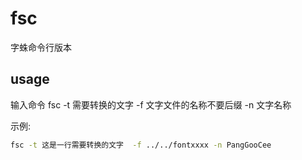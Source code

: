 # fsc

字蛛命令行版本

## usage

输入命令 fsc -t 需要转换的文字 -f 文字文件的名称不要后缀 -n 文字名称

示例:

```sh
fsc -t 这是一行需要转换的文字  -f ../../fontxxxx -n PangGooCee
```